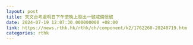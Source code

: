 ```yaml
---
layout: post
title: 天文台考慮明日下午至晚上發出一號戒備信號
date: 2024-07-19 12:07:30.000000000 +08:00
link: https://news.rthk.hk/rthk/ch/component/k2/1762260-20240719.htm
categories: rthk
---
```



